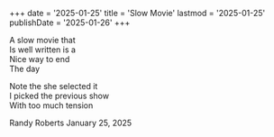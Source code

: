 +++
date = '2025-01-25' 
title = 'Slow Movie' 
lastmod = '2025-01-25' 
publishDate = '2025-01-26' 
+++

A slow movie that  
Is well written is a  
Nice way to end  
The day  
  
Note the she selected it  
I picked the previous show  
With too much tension   
  
Randy Roberts January 25, 2025  
